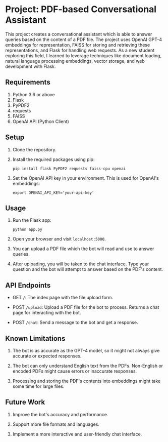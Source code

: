 # Project: PDF-based Conversational Assistant

This project creates a conversational assistant which is able to answer queries based on the content of a PDF file. The project uses OpenAI GPT-4 embeddings for representation, FAISS for storing and retrieving these representations, and Flask for handling web requests. As a new student exploring this field, I learned to leverage techniques like document loading, natural language processing embeddings, vector storage, and web development with Flask.

## Requirements

1. Python 3.6 or above
2. Flask
3. PyPDF2
4. requests
5. FAISS
6. OpenAI API (Python Client)

## Setup

1. Clone the repository.

2. Install the required packages using pip:

    ```
    pip install flask PyPDF2 requests faiss-cpu openai
    ```

3. Set the OpenAI API key in your environment. This is used for OpenAI's embeddings:

    ```
    export OPENAI_API_KEY='your-api-key'
    ```

## Usage

1. Run the Flask app:

    ```
    python app.py
    ```

2. Open your browser and visit `localhost:5000`.

3. You can upload a PDF file which the bot will read and use to answer queries.

4. After uploading, you will be taken to the chat interface. Type your question and the bot will attempt to answer based on the PDF's content.

## API Endpoints

- GET `/`: The index page with the file upload form.

- POST `/upload`: Upload a PDF file for the bot to process. Returns a chat page for interacting with the bot.

- POST `/chat`: Send a message to the bot and get a response.

## Known Limitations

1. The bot is as accurate as the GPT-4 model, so it might not always give accurate or expected responses.

2. The bot can only understand English text from the PDFs. Non-English or encoded PDFs might cause errors or inaccurate responses.

3. Processing and storing the PDF's contents into embeddings might take some time for large files.

## Future Work

1. Improve the bot's accuracy and performance.

2. Support more file formats and languages.

3. Implement a more interactive and user-friendly chat interface.
